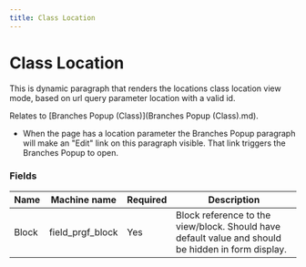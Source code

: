 ```yaml
---
title: Class Location
---
```


# Class Location

This is dynamic paragraph that renders the locations class location view mode, based on url query parameter location with a valid id.

Relates to [Branches Popup (Class)](Branches Popup (Class).md).
 - When the page has a location parameter the Branches Popup paragraph will make an "Edit" link on this paragraph visible. That link triggers the Branches Popup to open.

### Fields
| Name  | Machine name | Required | Description |
| ------------- | ------------- | ------------- | ------------- |
| Block | field\_prgf_block | Yes | Block reference to the view/block. Should have default value and should be hidden in form display. |
